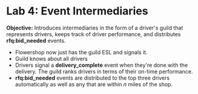 # Lab 4: Event Intermediaries

**Objective:** Introduces intermediaries in the form of a driver's guild that represents drivers, keeps track of driver performance, and distributes **rfq:bid_needed** events.

- Flowershop now just has the guild ESL and signals it. 
- Guild knows about all drivers
- Drivers signal a **delivery_complete** event when they're done with the delivery. The guild ranks drivers in terms of their on-time performance.
- **rfq:bid_needed** events are distributed to the top three drivers automatically as well as any that are within _n_ miles of the shop.  

